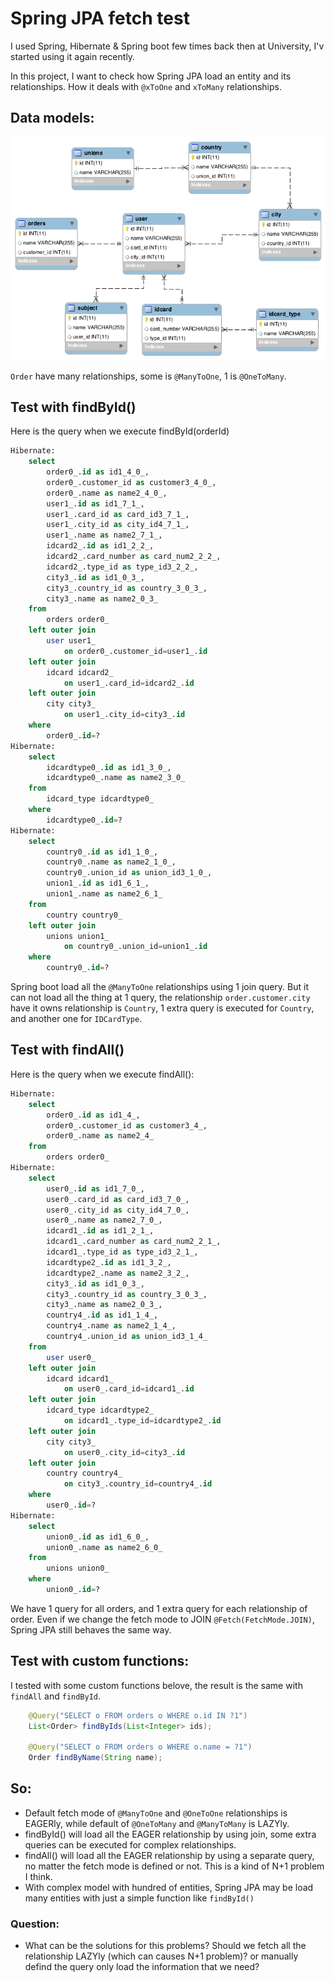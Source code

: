 # Spring JPA fetch test
I used Spring, Hibernate & Spring boot few times back then at University, I'v started using it again recently.

In this project, I want to check how Spring JPA load an entity and its relationships. How it deals with `@xToOne` and `xToMany` relationships.

## Data models:
![](schema.png)

`Order` have many relationships, some is `@ManyToOne`, 1 is `@OneToMany`.

## Test with findById()
Here is the query when we execute findById(orderId)
```sql
Hibernate: 
    select
        order0_.id as id1_4_0_,
        order0_.customer_id as customer3_4_0_,
        order0_.name as name2_4_0_,
        user1_.id as id1_7_1_,
        user1_.card_id as card_id3_7_1_,
        user1_.city_id as city_id4_7_1_,
        user1_.name as name2_7_1_,
        idcard2_.id as id1_2_2_,
        idcard2_.card_number as card_num2_2_2_,
        idcard2_.type_id as type_id3_2_2_,
        city3_.id as id1_0_3_,
        city3_.country_id as country_3_0_3_,
        city3_.name as name2_0_3_ 
    from
        orders order0_ 
    left outer join
        user user1_ 
            on order0_.customer_id=user1_.id 
    left outer join
        idcard idcard2_ 
            on user1_.card_id=idcard2_.id 
    left outer join
        city city3_ 
            on user1_.city_id=city3_.id 
    where
        order0_.id=?
Hibernate: 
    select
        idcardtype0_.id as id1_3_0_,
        idcardtype0_.name as name2_3_0_ 
    from
        idcard_type idcardtype0_ 
    where
        idcardtype0_.id=?
Hibernate: 
    select
        country0_.id as id1_1_0_,
        country0_.name as name2_1_0_,
        country0_.union_id as union_id3_1_0_,
        union1_.id as id1_6_1_,
        union1_.name as name2_6_1_ 
    from
        country country0_ 
    left outer join
        unions union1_ 
            on country0_.union_id=union1_.id 
    where
        country0_.id=?
```

Spring boot load all the `@ManyToOne` relationships using 1 join query.
But it can not load all the thing at 1 query, the relationship `order.customer.city` have it owns relationship is `Country`, 1 extra query is executed for `Country`, and another one for `IDCardType`.

## Test with findAll()
Here is the query when we execute findAll():
```sql
Hibernate: 
    select
        order0_.id as id1_4_,
        order0_.customer_id as customer3_4_,
        order0_.name as name2_4_ 
    from
        orders order0_
Hibernate: 
    select
        user0_.id as id1_7_0_,
        user0_.card_id as card_id3_7_0_,
        user0_.city_id as city_id4_7_0_,
        user0_.name as name2_7_0_,
        idcard1_.id as id1_2_1_,
        idcard1_.card_number as card_num2_2_1_,
        idcard1_.type_id as type_id3_2_1_,
        idcardtype2_.id as id1_3_2_,
        idcardtype2_.name as name2_3_2_,
        city3_.id as id1_0_3_,
        city3_.country_id as country_3_0_3_,
        city3_.name as name2_0_3_,
        country4_.id as id1_1_4_,
        country4_.name as name2_1_4_,
        country4_.union_id as union_id3_1_4_ 
    from
        user user0_ 
    left outer join
        idcard idcard1_ 
            on user0_.card_id=idcard1_.id 
    left outer join
        idcard_type idcardtype2_ 
            on idcard1_.type_id=idcardtype2_.id 
    left outer join
        city city3_ 
            on user0_.city_id=city3_.id 
    left outer join
        country country4_ 
            on city3_.country_id=country4_.id 
    where
        user0_.id=?
Hibernate: 
    select
        union0_.id as id1_6_0_,
        union0_.name as name2_6_0_ 
    from
        unions union0_ 
    where
        union0_.id=?
```
We have 1 query for all orders, and 1 extra query for each relationship of order.
Even if we change the fetch mode to JOIN `@Fetch(FetchMode.JOIN)`, Spring JPA still behaves the same way.

## Test with custom functions:
I tested with some custom functions belove, the result is the same with `findAll` and `findById`.
```java
    @Query("SELECT o FROM orders o WHERE o.id IN ?1")
    List<Order> findByIds(List<Integer> ids);
    
    @Query("SELECT o FROM orders o WHERE o.name = ?1")
    Order findByName(String name);
```

## So:
- Default fetch mode of `@ManyToOne` and `@OneToOne` relationships is EAGERly, while default of `@OneToMany` and `@ManyToMany` is LAZYly.
- findById() will load all the EAGER relationship by using join, some extra queries can be executed for complex relationships.
- findAll() will load all the EAGER relationship by using a separate query, no matter the fetch mode is defined or not. This is a kind of N+1 problem I think.
- With complex model with hundred of entities, Spring JPA may be load many entities with just a simple function like `findById()`

### Question:
- What can be the solutions for this problems? Should we fetch all the relationship LAZYly (which can causes N+1 problem)? or manually defind the query only load the information that we need?